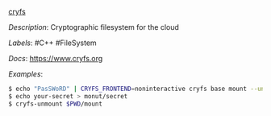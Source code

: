 [cryfs](https://github.com/cryfs/cryfs)

*Description*: Cryptographic filesystem for the cloud

*Labels*: #C++ #FileSystem

*Docs*: https://www.cryfs.org

*Examples*:

```bash
$ echo "PasSWoRD" | CRYFS_FRONTEND=noninteractive cryfs base mount --unmount-idle 5
$ echo your-secret > monut/secret
$ cryfs-unmount $PWD/mount
```
